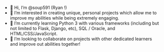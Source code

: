 - 👋 Hi, I’m @soup591 (Ryan !)
- 👀 I’m interested in creating unique, personal projects which allow me to improve my abilities while being extremely engaging.
- 🌱 I’m currently learning Python 3 with various frameworks (including but not limited to Flask, Django, etc), SQL / Oracle, and HTML/CSS/JavaScript.
- 💞️ I’m looking to collaborate on projects with other dedicated learners and improve out abilities together!




